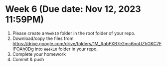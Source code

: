 # Week 6 (Due date: Nov 12, 2023 11:59PM)

1. Please create a `Week10` folder in the root folder of your repo.
2. Download/copy the files from https://drive.google.com/drive/folders/1M_RqbFXB7e2mc6noUZhGKC7FIFOAh0Dg into `Week10` folder in your repo. 
3. Complete your homework 
4. Commit & push